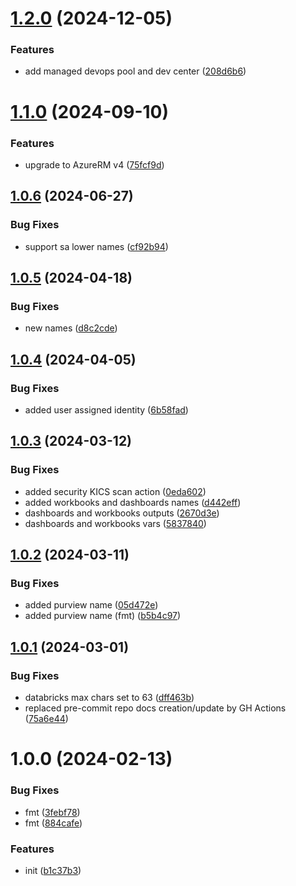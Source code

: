 # [1.2.0](https://github.com/data-platform-hq/terraform-azurerm-naming/compare/v1.1.0...v1.2.0) (2024-12-05)


### Features

* add managed devops pool and dev center ([208d6b6](https://github.com/data-platform-hq/terraform-azurerm-naming/commit/208d6b6a5b76c6ba935e767c09f147ebbf2e2b41))

# [1.1.0](https://github.com/data-platform-hq/terraform-azurerm-naming/compare/v1.0.6...v1.1.0) (2024-09-10)


### Features

* upgrade to AzureRM v4 ([75fcf9d](https://github.com/data-platform-hq/terraform-azurerm-naming/commit/75fcf9d67e4bb83905b5f30390ba26e59be430e0))

## [1.0.6](https://github.com/data-platform-hq/terraform-azurerm-naming/compare/v1.0.5...v1.0.6) (2024-06-27)


### Bug Fixes

* support sa lower names ([cf92b94](https://github.com/data-platform-hq/terraform-azurerm-naming/commit/cf92b94c3015fa97eff058c2daf3a3274ebbdf04))

## [1.0.5](https://github.com/data-platform-hq/terraform-azurerm-naming/compare/v1.0.4...v1.0.5) (2024-04-18)


### Bug Fixes

* new names ([d8c2cde](https://github.com/data-platform-hq/terraform-azurerm-naming/commit/d8c2cde3aa634054326ae0ca284afbe0c2d06392))

## [1.0.4](https://github.com/data-platform-hq/terraform-azurerm-naming/compare/v1.0.3...v1.0.4) (2024-04-05)


### Bug Fixes

* added user assigned identity ([6b58fad](https://github.com/data-platform-hq/terraform-azurerm-naming/commit/6b58fad4035a33e7b5dd09daef81dec52070a59f))

## [1.0.3](https://github.com/data-platform-hq/terraform-azurerm-naming/compare/v1.0.2...v1.0.3) (2024-03-12)


### Bug Fixes

* added security KICS scan action ([0eda602](https://github.com/data-platform-hq/terraform-azurerm-naming/commit/0eda602a3ec42876f57650e995039c04742e8688))
* added workbooks and dashboards names ([d442eff](https://github.com/data-platform-hq/terraform-azurerm-naming/commit/d442eff41c7d9746beeae82704da36e17ef42611))
* dashboards and workbooks outputs ([2670d3e](https://github.com/data-platform-hq/terraform-azurerm-naming/commit/2670d3ebd9dd873d8a0699db9a2a2e09a5c1ce14))
* dashboards and workbooks vars ([5837840](https://github.com/data-platform-hq/terraform-azurerm-naming/commit/5837840d30ffdd7e34c58b8958e975f04bb74566))

## [1.0.2](https://github.com/data-platform-hq/terraform-azurerm-naming/compare/v1.0.1...v1.0.2) (2024-03-11)


### Bug Fixes

* added purview name ([05d472e](https://github.com/data-platform-hq/terraform-azurerm-naming/commit/05d472ee5e51d10f4ae89e070a04d37dae64805f))
* added purview name (fmt) ([b5b4c97](https://github.com/data-platform-hq/terraform-azurerm-naming/commit/b5b4c97860d904714baf146e32f6b251bd42490b))

## [1.0.1](https://github.com/data-platform-hq/terraform-azurerm-naming/compare/v1.0.0...v1.0.1) (2024-03-01)


### Bug Fixes

* databricks max chars set to 63 ([dff463b](https://github.com/data-platform-hq/terraform-azurerm-naming/commit/dff463b5eb607127cd97ea1142eb7716412d9d89))
* replaced pre-commit repo docs creation/update by GH Actions ([75a6e44](https://github.com/data-platform-hq/terraform-azurerm-naming/commit/75a6e4437755b6639c7dad1d5148a8e9980f18b9))

# 1.0.0 (2024-02-13)


### Bug Fixes

* fmt ([3febf78](https://github.com/data-platform-hq/terraform-azurerm-naming/commit/3febf78b34d239836c249577c3d7529a803f2aed))
* fmt ([884cafe](https://github.com/data-platform-hq/terraform-azurerm-naming/commit/884cafeeb974979b6778433405a0340478dbeebc))


### Features

* init ([b1c37b3](https://github.com/data-platform-hq/terraform-azurerm-naming/commit/b1c37b3a4cc80c99e281639da27dcd18b3651823))
